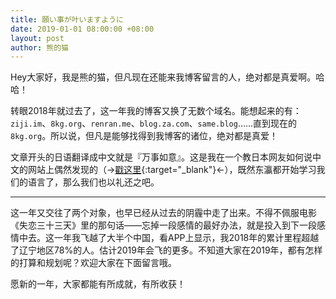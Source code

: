 ```yaml
---
title: 願い事が叶いますように
date: 2019-01-01 08:00:00 +08:00
layout: post
author: 熊的猫
---
```


Hey大家好，我是熊的猫，但凡现在还能来我博客留言的人，绝对都是真爱啊。哈哈！

转眼2018年就过去了，这一年我的博客又换了无数个域名。能想起来的有：`ziji.im`、`8kg.org`、`renran.me`、`blog.za.com`、`same.blog`……直到现在的`8kg.org`。所以说，但凡是能够找得到我博客的诸位，绝对都是真爱！

文章开头的日语翻译成中文就是『万事如意』。这是我在一个教日本网友如何说中文的网站上偶然发现的（→[戳这里](https://nihaoxiexie.cc/study/xinniankuaile.html){:target="_blank"}←），既然东瀛都开始学习我们的语言了，那么我们也以礼还之吧。

***

这一年又交往了两个对象，也早已经从过去的阴霾中走了出来。不得不佩服电影《失恋三十三天》里的那句话——忘掉一段感情的最好办法，就是投入到下一段感情中去。这一年我飞越了大半个中国，看APP上显示，我2018年的累计里程超越了辽宁地区78%的人。估计2019年会飞的更多。不知道大家在2019年，都有怎样的打算和规划呢？欢迎大家在下面留言哦。

愿新的一年，大家都能有所成就，有所收获！